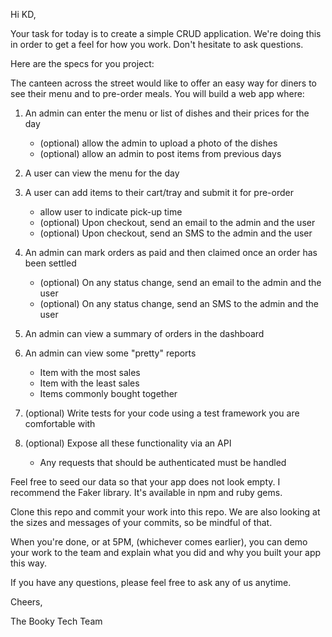 Hi KD,

Your task for today is to create a simple CRUD application. We're doing this in order to get a feel for how you work. Don't hesitate to ask questions. 

Here are the specs for you project:

The canteen across the street would like to offer an easy way for diners to see their menu and to pre-order meals. You will build a web app where:

1. An admin can enter the menu or list of dishes and their prices for the day
    - (optional) allow the admin to upload a photo of the dishes
    - (optional) allow an admin to post items from previous days
2. A user can view the menu for the day
3. A user can add items to their cart/tray and submit it for pre-order
    - allow user to indicate pick-up time
    - (optional) Upon checkout, send an email to the admin and the user
    - (optional) Upon checkout, send an SMS to the admin and the user

4. An admin can mark orders as paid and then claimed once an order has been settled
    - (optional) On any status change, send an email to the admin and the user
    - (optional) On any status change, send an SMS to the admin and the user

5.  An admin can view a summary of orders in the dashboard

6. An admin can view some "pretty" reports
    - Item with the most sales
    - Item with the least sales
    - Items commonly bought together

7. (optional) Write tests for your code using a test framework you are comfortable with

8. (optional) Expose all these functionality via an API
    - Any requests that should be authenticated must be handled

Feel free to seed our data so that your app does not look empty. I recommend the Faker library. It's available in npm and ruby gems.

Clone this repo and commit your work into this repo. We are also looking at the sizes and messages of your commits, so be mindful of that.

When you're done, or at 5PM, (whichever comes earlier), you can demo your work to the team and explain what you did and why you built your app this way.

If you have any questions, please feel free to ask any of us anytime.

Cheers,

The Booky Tech Team